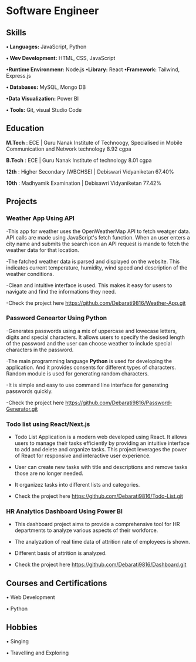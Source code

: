 # Software Engineer
## Skills
**•	Languages:** JavaScript, Python

**•	Wev Development:** HTML, CSS, JavaScript

  **•Runtime Environmenr:** Node.js
  **•Library:** React
  **•Framework:** Tailwind, Express.js

**•	Databases:** MySQL, Mongo DB

**•Data Visualization:** Power BI

**•	Tools:** Git, visual Studio Code


## Education
**M.Tech** : ECE | Guru Nanak Institute of Technoogy, Specialised in Mobile Communication and Network technology 8.92 cgpa

**B.Tech** : ECE | Guru Nanak Institute of technology 8.01 cgpa

**12th** : Higher Secondary (WBCHSE) | Debiswari Vidyaniketan 67.40%

**10th** : Madhyamik Examination | Debisawri Vidyaniketan 77.42%


## Projects 
### Weather App Using API
-This app for weather uses the OpenWeatherMap API to fetch weatger data. API calls are made using JavaScript's fetch function. When an user enters a city name and submits the search icon an API request is mande to fetch the weather data for that location.

-The fatched weather data is parsed and displayed on the website. This indicates current temperature, humidity, wind speed and description of the weather conditions.

-Clean and intuitive interface is used. This makes it easy for users to navigate and find the informations they need.

-Check the project here https://github.com/Debarati9816/Weather-App.git

### Password Geneartor Using Python 
-Generates passwords using a mix of uppercase and lowecase letters, digits and special characters. It allows users to specify the desised length of the password and the user can choose weather to include special characters in the password.

-The main programming language **Python** is used for developing the application. And it provides consents for different types of characters. Random module is used for generating random characters.

-It is simple and easy to use command line interface for generating passwords quickly.

-Check the project here https://github.com/Debarati9816/Password-Generator.git

### Todo list using React/Next.js
- Todo List Application is a modern web developed using React. It allows users to manage their tasks efficiently by providing an intuitive interface to add and delete and organize tasks. This project leverages the power of React for responsive and interactive user experience.

- User can create new tasks with title and descriptions and remove tasks those are no longer needed.

- It organizez tasks into different lists and categories.

- Check the project here https://github.com/Debarati9816/Todo-List.git

 ### HR Analytics Dashboard Using Power BI
 - This dashboard project aims to provide a comprehensive tool for HR departments to analyze various aspects of their workforce.

 - The analyzation of real time data of attrition rate of employees is shown.

 - Different basis of attrition is analyzed.

 - Check the project here https://github.com/Debarati9816/Dashboard.git


## Courses and Certifications
• Web Development

• Python


## Hobbies
• Singing

• Travelling and Exploring

